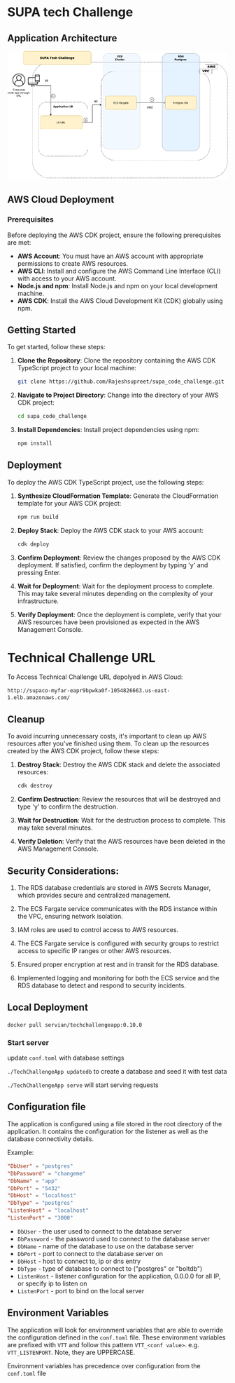 # SUPA tech Challenge

## Application Architecture

![architecture](resources/architecture.png)


## AWS Cloud Deployment

### Prerequisites

Before deploying the AWS CDK project, ensure the following prerequisites are met:

- **AWS Account**: You must have an AWS account with appropriate permissions to create AWS resources.
- **AWS CLI**: Install and configure the AWS Command Line Interface (CLI) with access to your AWS account.
- **Node.js and npm**: Install Node.js and npm on your local development machine.
- **AWS CDK**: Install the AWS Cloud Development Kit (CDK) globally using npm.

## Getting Started

To get started, follow these steps:

1. **Clone the Repository**: Clone the repository containing the AWS CDK TypeScript project to your local machine:

    ```bash
    git clone https://github.com/Rajeshsupreet/supa_code_challenge.git
    ```

2. **Navigate to Project Directory**: Change into the directory of your AWS CDK project:

    ```bash
    cd supa_code_challenge
    ```

3. **Install Dependencies**: Install project dependencies using npm:

    ```bash
    npm install
    ```

## Deployment

To deploy the AWS CDK TypeScript project, use the following steps:

1. **Synthesize CloudFormation Template**: Generate the CloudFormation template for your AWS CDK project:

    ```bash
    npm run build
    ```

2. **Deploy Stack**: Deploy the AWS CDK stack to your AWS account:

    ```bash
    cdk deploy
    ```

3. **Confirm Deployment**: Review the changes proposed by the AWS CDK deployment. If satisfied, confirm the deployment by typing 'y' and pressing Enter.

4. **Wait for Deployment**: Wait for the deployment process to complete. This may take several minutes depending on the complexity of your infrastructure.

5. **Verify Deployment**: Once the deployment is complete, verify that your AWS resources have been provisioned as expected in the AWS Management Console.

# Technical Challenge URL

To Access Technical Challenge URL depolyed in AWS Cloud:

```shell
http://supaco-myfar-eapr9bpwka0f-1054826663.us-east-1.elb.amazonaws.com/
```

## Cleanup

To avoid incurring unnecessary costs, it's important to clean up AWS resources after you've finished using them. To clean up the resources created by the AWS CDK project, follow these steps:

1. **Destroy Stack**: Destroy the AWS CDK stack and delete the associated resources:

    ```bash
    cdk destroy
    ```

2. **Confirm Destruction**: Review the resources that will be destroyed and type 'y' to confirm the destruction.

3. **Wait for Destruction**: Wait for the destruction process to complete. This may take several minutes.

4. **Verify Deletion**: Verify that the AWS resources have been deleted in the AWS Management Console.

## Security Considerations:

1. The RDS database credentials are stored in AWS Secrets Manager, which provides secure and centralized management.
2. The ECS Fargate service communicates with the RDS instance within the VPC, ensuring network isolation.
3. IAM roles are used to control access to AWS resources.

4. The ECS Fargate service is configured with security groups to restrict access to specific IP ranges or other AWS resources.
5. Ensured proper encryption at rest and in transit for the RDS database.
6. Implemented logging and monitoring for both the ECS service and the RDS database to detect and respond to security incidents.



## Local Deployment

`docker pull servian/techchallengeapp:0.10.0`

### Start server

update `conf.toml` with database settings

`./TechChallengeApp updatedb` to create a database and seed it with test data

`./TechChallengeApp serve` will start serving requests

## Configuration file

The application is configured using a file stored in the root directory of the application. It contains the configuration for the listener as well as the database connectivity details.

Example:

``` toml
"DbUser" = "postgres"
"DbPassword" = "changeme"
"DbName" = "app"
"DbPort" = "5432"
"DbHost" = "localhost"
"DbType" = "postgres"
"ListenHost" = "localhost"
"ListenPort" = "3000"
```

* `DbUser` - the user used to connect to the database server
* `DbPassword` - the password used to connect to the database server
* `DbName` - name of the database to use on the database server
* `DbPort` - port to connect to the database server on
* `DbHost` - host to connect to, ip or dns entry
* `DbType` - type of database to connect to ("postgres" or "boltdb")
* `ListenHost` - listener configuration for the application, 0.0.0.0 for all IP, or specify ip to listen on
* `ListenPort` - port to bind on the local server

## Environment Variables

The application will look for environment variables that are able to override the configuration defined in the `conf.toml` file. These environment variables are prefixed with `VTT` and follow this pattern `VTT_<conf value>`. e.g. `VTT_LISTENPORT`. Note, they are UPPERCASE.

Environment variables has precedence over configuration from the `conf.toml` file
